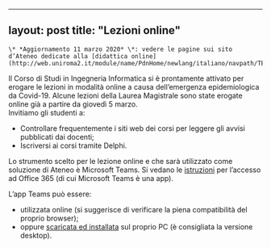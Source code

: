 
---
layout: post
title:  "Lezioni online"
---
	\* *Aggiornamento 11 marzo 2020* \*: vedere le pagine sui sito d’Ateneo dedicate alla [didattica online](http://web.uniroma2.it/module/name/PdnHome/newlang/italiano/navpath/TEA).


Il Corso di Studi in Ingegneria Informatica si è prontamente attivato per erogare le lezioni in modalità online a causa dell’emergenza epidemiologica da Covid-19. Alcune lezioni della Laurea Magistrale sono state erogate online già a partire da giovedì 5 marzo.   
Invitiamo gli studenti a:
* Controllare frequentemente i siti web dei corsi per leggere gli avvisi pubblicati dai docenti;
* Iscriversi ai corsi tramite Delphi.

Lo strumento scelto per le lezione online e che sarà utilizzato come soluzione di Ateneo è Microsoft Teams. Si vedano le [istruzioni](https://docs.ccd.uniroma2.it/office-365/) per l’accesso ad Office 365 (di cui Microsoft Teams è una app).  
  
L’app Teams può essere:

* utilizzata online (si suggerisce di verificare la piena compatibilità del proprio browser);
* oppure [scaricata ed installata](https://teams.microsoft.com/downloads) sul proprio PC (è consigliata la versione desktop).